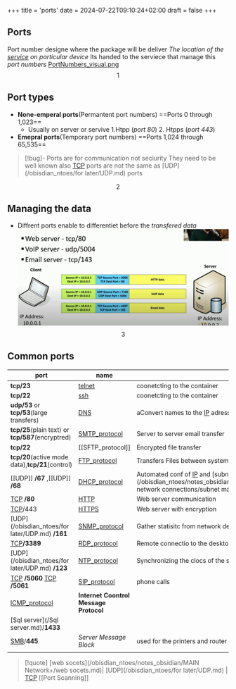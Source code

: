 +++
title = 'ports'
date = 2024-07-22T09:10:24+02:00
draft = false
+++

## Ports

Port number designe where the package will be deliver 
*The location of the [service](/obisdian_ntoes/notes_obsidian/Linux/service.md)   on particular device*
Its handed to the serviece that manage this *port numbers*
[PortNumbers_visual.png](/static/PortNumbers_visual.png)
$$1$$
## Port types 
- **None-emperal ports**(Permantent port numbers)
	==Ports 0 through 1,023==
	- Usually on server or servive 
		1.Htpp (*port 80*) 
		2. Htpps (*port 443*)
- **Emepral ports**(Temporary port numbers)
	==Ports 1,024 through 65,535==

>[!bug]- Ports are for communication not seciurity 
>They need to be well known
>also 
>[TCP](/obisdian_ntoes/notes_obsidian/ZPythonref/DjangoFramework/Network+/Ref_OSI/TCP.md) ports are not the same as [UDP](/obisdian_ntoes/for later/UDP.md) ports 

$$2$$
## Managing the data 
- Diffrent ports enable to differentiet before the *transfered data*
	![MenaginPortsData_visual.png](/static/MenaginPortsData_visual.png)
$$3$$
## Common ports 
| port                                              | name                                   | fn                                           |     |     |
| ------------------------------------------------- | -------------------------------------- | -------------------------------------------- | --- | --- |
| **tcp/23**                                        | [telnet](/protocols/telnet.md)                             | coonetcting to the container                 |     |     |
| **tcp/22**                                        | [ssh](/protocols/ssh.md)                                | coonetcting to the container                 |     |     |
| **udp/53** or **tcp/53**(large transfers)         | [DNS](/obisdian_ntoes/notes_obsidian/ZPythonref/DjangoFramework/Network+/Phisicall/DNS.md)                                | aConvert names to the [IP](/obisdian_ntoes/notes_obsidian/ZPythonref/DjangoFramework/Network+/Ref_OSI/IP.md) adress          |     |     |
| **tcp/25**(plain text) or **tcp/587**(encryptred) | [SMTP_protocol](/protocols/SMTP_protocol.md)                      | Server to server email transfer              |     |     |
| **tcp/22**                                        | [[SFTP_protocol]]                      | Encrypted file transfer                      |     |     |
| **tcp/20**(active mode data),**tcp/21**(control)  | [FTP_protocol](/protocols/FTP_protocol.md)                       | Transfers Files between system               |     |     |
| [[UDP]] **/67** ,[[UDP]] **/68**                  | [DHCP_protocol](/protocols/DHCP_protocol.md)                      | Automated conf of [IP](/obisdian_ntoes/notes_obsidian/ZPythonref/DjangoFramework/Network+/Ref_OSI/IP.md) and [subnet mask](/obisdian_ntoes/notes_obsidian/ZPythonref/DjangoFramework/Network+/basic network connections/subnet mask.md) |     |     |
| [TCP](/obisdian_ntoes/notes_obsidian/ZPythonref/DjangoFramework/Network+/Ref_OSI/TCP.md) **/80**                                   | [HTTP](/protocols/HTTP.md)                               | Web server communication                     |     |     |
| [TCP](/obisdian_ntoes/notes_obsidian/ZPythonref/DjangoFramework/Network+/Ref_OSI/TCP.md)/443                                       | [HTTPS](/HTTPS.md)                              | Web server with encryption                   |     |     |
| [UDP](/obisdian_ntoes/for later/UDP.md) **/161**                                  | [SNMP_protocol](/protocols/SNMP_protocol.md)                      | Gather statisitc from network devices        |     |     |
| [TCP](/obisdian_ntoes/notes_obsidian/ZPythonref/DjangoFramework/Network+/Ref_OSI/TCP.md)**/3389**                                  | [RDP_protocol](/protocols/RDP_protocol.md)                       | Remote connectio to the desktop              |     |     |
| [UDP](/obisdian_ntoes/for later/UDP.md) **/123**                                  | [NTP_protocol](/protocols/NTP_protocol.md)                       | Synchronizing the clocs of the system        |     |     |
| [TCP](/obisdian_ntoes/notes_obsidian/ZPythonref/DjangoFramework/Network+/Ref_OSI/TCP.md) **/5060** [TCP](/obisdian_ntoes/notes_obsidian/ZPythonref/DjangoFramework/Network+/Ref_OSI/TCP.md) **/5061**               | [SIP_protocol](/protocols/SIP_protocol.md)                       | phone calls                                  |     |     |
| [ICMP_protocol](/ICMP_protocol.md)                                 | **Internet Coontrol Message Protocol** |                                              |     |     |
| [Sql server](/Sql server.md)/**1433**                           |                                        |                                              |     |     |
| [SMB](/SMB.md)/**445**                                   | *Server Message Block*                 | used for the printers and router in windows  |     |     |
|                                                   |                                        |                                              |     |     |

>[!quote] [web socets](/obisdian_ntoes/notes_obsidian/MAIN Network+/web socets.md)| [UDP](/obisdian_ntoes/for later/UDP.md) | [TCP](/obisdian_ntoes/notes_obsidian/ZPythonref/DjangoFramework/Network+/Ref_OSI/TCP.md)  [[Port Scanning]] 



